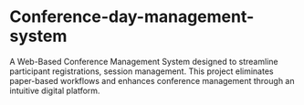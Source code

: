 # Conference-day-management-system
A Web-Based Conference Management System designed to streamline participant registrations, session management. This project eliminates paper-based workflows and enhances conference management through an intuitive digital platform. 
